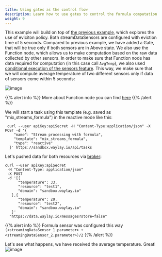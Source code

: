 ```yaml
---
title: Using gates as the control flow
description: Learn how to use gates to control the formula computation
weight: 9
---
```


This example will build on top of [the previous example](/rule_patterns/sequence/), which explores the use of eviciton policy. Both streamDataSensors are configured with eviction time of 5 seconds. Compared to previous example, we have added a Gate, that will be true only if both sensors are in Above state. 
We also use the Function node, which allows us to make computation based on the raw data collected by other sensors. In order to make sure that Function node has data required for computation (in this case call `AvgTemp`), we also used [conditional execution of the sensors feature](rule_patterns/flow_contrl/).
This way, we make sure that we will compute average temperature of two different sensors only if data of sensors come within 5 seconds:


![image](/rules/mix_streams2/mix.png)

{{% alert info %}}
More about Function node you can find [here](/api/sensors-and-actuators/#function-node)
{{% /alert %}}

We will start a task using this template (e.g. saved as "mix_streams_formula") in the reactive mode like this:
```
 curl --user apiKey:apiSecret -H "Content-Type:application/json" -X POST -d '{
    "name": "Stream processing with formula",
    "template": "mix_streams_formula",
    "type": "reactive"
  }' https://sandbox.waylay.io/api/tasks
 ```

Let's pushed data for both resources via [broker](/api/broker-and-storage/):

```
curl --user apiKey:apiSecret 
 -H "Content-Type: application/json"
 -X POST  
 -d '[{ 
      "temperature": 33, 
      "resource": "test1", 
      "domain": "sandbox.waylay.io"
   },{ 
      "temperature": 20, 
      "resource": "test2", 
      "domain": "sandbox.waylay.io"
   }'
  "https://data.waylay.io/messages?store=false"
```

{{% alert info %}}
Formula sensor was configured this way `(<streamingDataSensor_1.parameter> + <streamingDataSensor_2.parameter>)/2`
{{% /alert %}}

Let's see what happens, we have received the average temperature. Great!
![image](/rules/mix_streams/both.png)